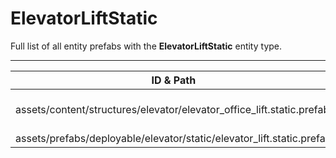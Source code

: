 # ElevatorLiftStatic
Full list of all <Badge type="warning" text="2"/> entity prefabs with the **ElevatorLiftStatic** entity type.

---
| ID & Path |
| --- |
| <Badge type="tip" text="1545272882"/> <br> assets/content/structures/elevator/elevator_office_lift.static.prefab |
| <Badge type="tip" text="3845190333"/> <br> assets/prefabs/deployable/elevator/static/elevator_lift.static.prefab |
